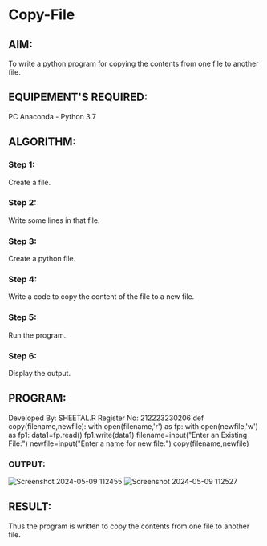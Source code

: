 # Copy-File
## AIM:
To write a python program for copying the contents from one file to another file.
## EQUIPEMENT'S REQUIRED: 
PC
Anaconda - Python 3.7
## ALGORITHM: 
### Step 1:
Create a file.
### Step 2: 
Write some lines in that file. 
### Step 3: 
Create a python file.
### Step 4:  
Write a code to copy the content of the file to a new file.
### Step 5: 
Run the program.
### Step 6: 
Display the output.
## PROGRAM:
Developed By: SHEETAL.R
Register No: 212223230206
def copy(filename,newfile):
    with open(filename,'r') as fp:
        with open(newfile,'w') as fp1:
            data1=fp.read()
            fp1.write(data1)
filename=input("Enter an Existing File:")
newfile=input("Enter a name for new file:")
copy(filename,newfile)

### OUTPUT:
![Screenshot 2024-05-09 112455](https://github.com/Sheetalshee/Copy-File/assets/144979107/c4370c37-766f-4d8f-a3bd-7616c37339b0)
![Screenshot 2024-05-09 112527](https://github.com/Sheetalshee/Copy-File/assets/144979107/412e0868-b7c0-410c-b13c-ab40a6925750)



## RESULT:
Thus the program is written to copy the contents from one file to another file.
